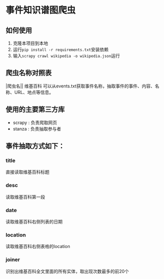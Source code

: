 # 事件知识谱图爬虫

## 如何使用

1. 克隆本项目到本地
2. 运行`pip install -r requirements.txt`安装依赖
3. 输入`scrapy crawl wikipedia -o wikipedia.json`运行


## 爬虫名称对照表

|爬虫名||
维基百科
可以从events.txt获取事件名称，抽取事件的事件、内容、名称、URL、地点等信息。


## 使用的主要第三方库

+ scrapy : 负责爬取网页
+ stanza : 负责抽取参与者

## 事件抽取方式如下：

### title

直接读取维基百科标题

### desc

读取维基百科第一段

### date

读取维基百科右侧列表的日期

### location

读取维基百科右侧表格的location

### joiner

识别出维基百科全文里面的所有实体，取出现次数最多的前20个



